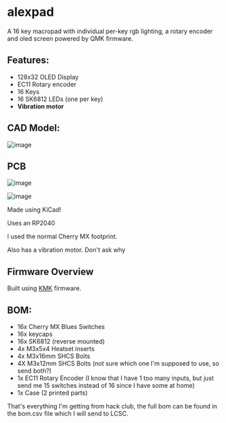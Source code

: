 # alexpad

A 16 key macropad with individual per-key rgb lighting, a rotary encoder and oled screen powered by QMK firmware.

## Features:
- 128x32 OLED Display
- EC11 Rotary encoder
- 16 Keys
- 16 SK6812 LEDs (one per key)
- **__Vibration motor__**

## CAD Model:

![image](https://github.com/user-attachments/assets/c79dbcdb-139f-4f5c-b48d-ee0aaa23672b)

## PCB
![image](https://github.com/user-attachments/assets/35d65298-ba3e-45a6-a3d3-fb285fe2f208)

![image](https://github.com/user-attachments/assets/de9607df-78ce-4cc8-9a4b-f078a166f46a)

Made using KiCad!

Uses an RP2040

I used the normal Cherry MX footprint. 

Also has a vibration motor. Don't ask why

## Firmware Overview
Built using [KMK](https://github.com/KMKfw/kmk_firmware) firmware. 

## BOM:
- 16x Cherry MX Blues Switches
- 16x keycaps
- 16x SK6812 (reverse mounted)
- 4x M3x5x4 Heatset inserts
- 4x M3x16mm SHCS Bolts
- 4X M3x12mm SHCS Bolts (not sure which one I'm supposed to use, so send both?)
- 1x EC11 Rotary Encoder (I know that I have 1 too many inputs, but just send me 15 switches instead of 16 since I have some at home)
- 1x Case (2 printed parts)

That's everything I'm getting from hack club, the full bom can be found in the bom.csv file which I will send to LCSC.

